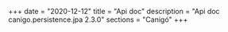 +++
date        = "2020-12-12"
title       = "Api doc"
description = "Api doc canigo.persistence.jpa 2.3.0"
sections    = "Canigó"
+++